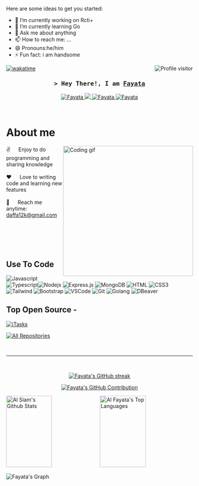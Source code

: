 
Here are some ideas to get you started:

- 🔭 I’m currently working on Rcti+
- 🌱 I’m currently learning Go
- 💬 Ask me about anything
- 📫 How to reach me: ...
- 😄 Pronouns:he/him
- ⚡ Fun fact: i am handsome


<a href="https://komarev.com/ghpvc/?username=Fayata">
  <img align="right" src="https://komarev.com/ghpvc/?username=Fayata&label=Visitors&color=0e75b6&style=flat" alt="Profile visitor" />
</a>


[![wakatime](https://wakatime.com/badge/user/eebb3dd8-d9b2-40de-9b88-6fd6cac99dbc.svg)](https://wakatime.com/@eebb3dd8-d9b2-40de-9b88-6fd6cac99dbc)

<!-- Intro  -->
<h3 align="center">
        <samp>&gt; Hey There!, I am
                <b><a target="_blank" href="https://Fayata.com">Fayata</a></b>
        </samp>
</h3>



<p align="center">
 
 <a href="[https://linkedin.com/in/al-siam](https://www.linkedin.com/in/daffa-surya-septa-528975250?utm_source=share&utm_campaign=share_via&utm_content=profile&utm_medium=android_app)" target="_blank">
  <img src="https://img.shields.io/badge/LinkedIn-0077B5?style=for-the-badge&logo=linkedin&logoColor=white" alt="Fayata"/>
 </a>
 <a href="[https://twitter.com/_alsiam](https://twitter.com/Fayata_?t=uSj6ddPnPmycAYP8Ff2gYA&s=09)" target="_blank">
  <img src="https://img.shields.io/badge/Twitter-1DA1F2?style=for-the-badge&logo=twitter&logoColor=white" />
 </a>
 <a href="[https://instagram.com/_alsiam](https://www.instagram.com/fayata__?igsh=MXZsc25oNGpiZ3QyNw==)" target="_blank">
  <img src="https://img.shields.io/badge/Instagram-fe4164?style=for-the-badge&logo=instagram&logoColor=white" alt="Fayata" />
 </a> 
 <a href="[https://facebook.com/alsiam.dev](https://www.facebook.com/profile.php?id=100024681280819&mibextid=ZbWKwL)" target="_blank">
  <img src="https://img.shields.io/badge/Facebook-20BEFF?&style=for-the-badge&logo=facebook&logoColor=white" alt="Fayata"  />
  </a> 
</p>
<br />

<!-- About Section -->
 # About me
 
<p>
 <img align="right" width="350" src="/assets/programmer.gif" alt="Coding gif" />
  
 ✌️ &emsp; Enjoy to do programming and sharing knowledge <br/><br/>
 ❤️ &emsp; Love to writing code and learning new features<br/><br/>
 📧 &emsp; Reach me anytime: daffa12k@gmail.com<br/><br/>
 

</p>

<br/>
<br/>
<br/>

## Use To Code
![Javascript](https://img.shields.io/badge/Javascript-F0DB4F?style=for-the-badge&labelColor=black&logo=javascript&logoColor=F0DB4F)
![Typescript](https://img.shields.io/badge/Typescript-007acc?style=for-the-badge&labelColor=black&logo=typescript&logoColor=007acc)![Nodejs](https://img.shields.io/badge/Nodejs-3C873A?style=for-the-badge&labelColor=black&logo=node.js&logoColor=3C873A)
![Express.js](https://img.shields.io/badge/Express.js-000000?style=for-the-badge&logo=express&logoColor=white)
![MongoDB](https://img.shields.io/badge/MongoDB-4EA94B?style=for-the-badge&labelColor=black&logo=mongodb&logoColor=white)
![HTML](https://img.shields.io/badge/HTML5-E34F26?style=for-the-badge&logo=html5&logoColor=white)
![CSS3](https://img.shields.io/badge/CSS3-1572B6?style=for-the-badge&logo=css3&logoColor=white)
![Tailwind](https://img.shields.io/badge/Tailwind_CSS-092749?style=for-the-badge&logo=tailwindcss&logoColor=06B6D4&labelColor=000000)
![Bootstrap](https://img.shields.io/badge/Bootstrap-563D7C?style=for-the-badge&logo=bootstrap&logoColor=white)
![VSCode](https://img.shields.io/badge/Visual_Studio-0078d7?style=for-the-badge&logo=visual%20studio&logoColor=white)
![Git](https://img.shields.io/badge/Git-F05032?style=for-the-badge&logo=git&logoColor=white)
![Golang](https://img.shields.io/badge/Go-1487A0?style=for-the-badge&logo=golang&logoColor=white)
![DBeaver](https://img.shields.io/badge/DBeaver-5793C4?style=for-the-badge&labelColor=black&logo=dbeaver&logoColor=white)
<br/>

## Top Open Source -
[![iTasks](https://github-readme-stats.vercel.app/api/pin/?username=Fayata&repo=itasks&border_color=7F3FBF&bg_color=0D1117&title_color=C9D1D9&text_color=8B949E&icon_color=7F3FBF)]([https://github.com/Fayata/itasks](https://github.com/Fayata/Borrow-lecture-hall))
<p align="left">
  <a href="[https://github.com/Fayata?tab=repositories]" target="_blank"><img alt="All Repositories" title="All Repositories" src="https://img.shields.io/badge/-All%20Repos-2962FF?style=for-the-badge&logo=koding&logoColor=white"/></a>
</p>

<br/>
<hr/>
<br/>

<p align="center">
  <a href="https://github.com/Fayata">
    <img src="https://github-readme-streak-stats.herokuapp.com/?user=Fayata&theme=radical&border=7F3FBF&background=0D1117" alt="Fayata's GitHub streak"/>
  </a>
</p>

<p align="center">
  <a href="https://github.com/Fayata">
    <img src="https://github-profile-summary-cards.vercel.app/api/cards/profile-details?username=Fayata&theme=radical" alt="Fayata's GitHub Contribution"/>
  </a>
</p>

<a> 
    <a href="https://github.com/Fayata"><img alt="Al Siam's Github Stats" src="https://denvercoder1-github-readme-stats.vercel.app/api?username=Fayata&show_icons=true&count_private=true&theme=react&border_color=7F3FBF&bg_color=0D1117&title_color=F85D7F&icon_color=F8D866" height="192px" width="49.5%"/></a>
  <a href="https://github.com/Fayata"><img alt="Al Fayata's Top Languages" src="https://denvercoder1-github-readme-stats.vercel.app/api/top-langs/?username=Fayata&langs_count=8&layout=compact&theme=react&border_color=7F3FBF&bg_color=0D1117&title_color=F85D7F&icon_color=F8D866" height="192px" width="49.5%"/></a>
  <br/>
</a>


![Fayata's Graph](https://github-readme-activity-graph.vercel.app/graph?username=alsiam&custom_title=Al%20Siam's%20GitHub%20Activity%20Graph&bg_color=0D1117&color=7F3FBF&line=7F3FBF&point=7F3FBF&area_color=FFFFFF&title_color=FFFFFF&area=true)

